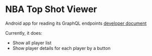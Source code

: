 # NBA Top Shot Viewer

Android app for reading its GraphQL endpoints [developer document](https://developers.nbatopshot.com/docs/GraphQL/)

Currently, it does:
+ Show all player list
+ Show player details for each player by a button
